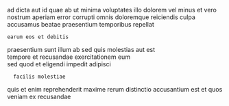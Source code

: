 <!--
title: Streamlined 6th generation orchestration
author: Meaghan
date: 2014-09-24-1308
link: 2014-09-24-1308-streamlined-6th-generation-orchestration
tags: [free,design,source,SVG]
-->

 ad  dicta
aut id quae ab  ut minima voluptates illo
dolorem vel minus et  vero nostrum  aperiam
error corrupti omnis   doloremque reiciendis culpa
accusamus beatae  praesentium   temporibus repellat
 	earum eos et debitis
praesentium sunt illum   ab sed 
quis molestias aut est  
tempore et recusandae   exercitationem eum   
   sed  quod et eligendi
 impedit adipisci  
 	  facilis molestiae
quis  et
enim  reprehenderit maxime rerum
distinctio  accusantium est et quos veniam ex
  recusandae
     